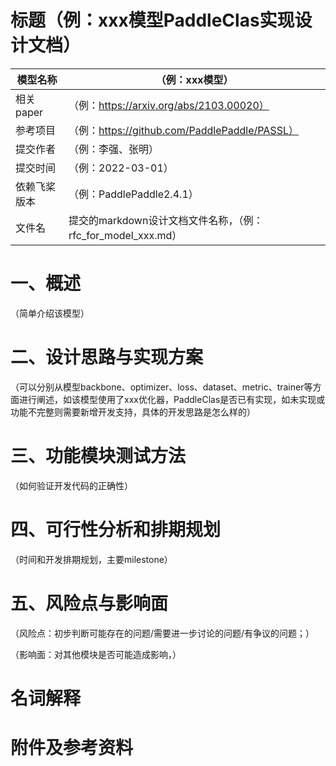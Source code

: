 # 标题（例：xxx模型PaddleClas实现设计文档）

|模型名称 | （例：xxx模型） |
|---|---|
|相关paper| （例：https://arxiv.org/abs/2103.00020） |
|参考项目|（例：https://github.com/PaddlePaddle/PASSL）|
|提交作者 | （例：李强、张明） |
|提交时间 | （例：2022-03-01） |
|依赖飞桨版本 | （例：PaddlePaddle2.4.1） |
|文件名 | 提交的markdown设计文档文件名称，（例：rfc_for_model_xxx.md） |


# 一、概述

（简单介绍该模型）

# 二、设计思路与实现方案

（可以分别从模型backbone、optimizer、loss、dataset、metric、trainer等方面进行阐述，如该模型使用了xxx优化器，PaddleClas是否已有实现，如未实现或功能不完整则需要新增开发支持，具体的开发思路是怎么样的）

# 三、功能模块测试方法

（如何验证开发代码的正确性）

# 四、可行性分析和排期规划

（时间和开发排期规划，主要milestone）

# 五、风险点与影响面

（风险点：初步判断可能存在的问题/需要进一步讨论的问题/有争议的问题；）

（影响面：对其他模块是否可能造成影响，）

# 名词解释

# 附件及参考资料
